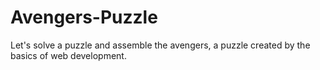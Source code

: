 # Avengers-Puzzle
Let's solve a puzzle and assemble the avengers, a puzzle created by the basics of web development.
